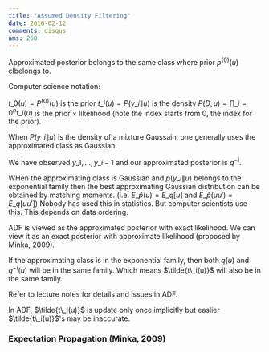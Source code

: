 ```yaml
---
title: "Assumed Density Filtering"
date: 2016-02-12
comments: disqus
ams: 268
---
```


Approximated posterior belongs to the same class where prior $p^{(0)}(u)$ clbelongs to.

Computer science notation:

$t\_0(u) = P^{(0)}(u)$ is the prior
$t\_i(u) = P(y\_i \| u)$ is the density
$P(D,u) = \prod\_{i=0}^n t\_i(u)$ is the prior $\times$ likelihood (note the index starts from 0, the index for the prior).

When $P(y\_i \| u)$ is the density of a mixture Gaussain, one generally uses the approximated class as Gaussian.

We have observed $y\_1,...,y\_{i-1}$ and our approximated posterior is $q^{-i}$. 

WHen the approximating class is Gaussian and $p(y\_i \| u)$ belongs to the exponential family then the best approximating Gaussian distribution can be obtained by matching moments. (i.e. $E\_{\hat{p}}(u) = E\_q[u]$ and $E\_{\hat{p}}(uu') = E\_q[uu']$) Nobody has used this in statistics. But computer scientists use this. This depends on data ordering. 

ADF is viewed as the approximated posterior with exact likelihood. We can view it as an exact posterior with approximate likelihood (proposed by Minka, 2009).

If the approximating class is in the exponential family, then both $q(u)$ and $q^{-i}(u)$ will be in the same family. Which means $\tilde{t\_i(u)}$ will also be in the same family. 

Refer to lecture notes for details and issues in ADF.

In ADF, $\tilde{t\_i(u)}$ is update only once implicitly but easlier $\tilde{t\_i(u)}$'s may be inaccurate.

### Expectation Propagation (Minka, 2009)




